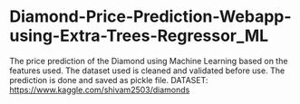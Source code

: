 # Diamond-Price-Prediction-Webapp-using-Extra-Trees-Regressor_ML
The price prediction of the Diamond using Machine Learning based on the features used. The dataset used is cleaned and validated before use. The prediction is done and saved as pickle file. DATASET: https://www.kaggle.com/shivam2503/diamonds
